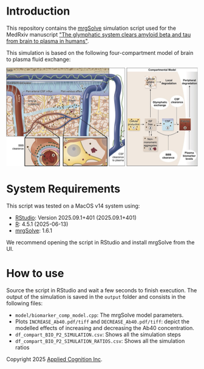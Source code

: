 # Introduction

This repository contains the [mrgSolve](https://mrgsolve.org/) simulation script used for the MedRxiv manuscript ["The
glymphatic system clears amyloid beta and tau from brain to plasma in humans"](https://doi.org/10.1101/2024.07.30.24311248).

This simulation is based on the following four-compartment model of brain to plasma fluid exchange:

![four_compartment_model](./four_compartment_model.jpg)

# System Requirements

This script was tested on a MacOS v14 system using:

- [RStudio](https://posit.co/download/rstudio-desktop/): Version 2025.09.1+401 (2025.09.1+401)
- [R](https://cran.r-project.org/): 4.5.1 (2025-06-13)
- [mrgSolve](https://mrgsolve.org/): 1.6.1

We recommend opening the script in RStudio and install mrgSolve from the UI.

# How to use

Source the script in RStudio and wait a few seconds to finish execution.
The output of the simulation is saved in the `output` folder and consists in the following files:

* `model/biomarker_comp_model.cpp`: The mrgSolve model parameters.
* Plots `INCREASE_Ab40.pdf/tiff` and `DECREASE_Ab40.pdf/tiff`: depict the modelled effects of increasing and decreasing
  the Ab40 concentration.
* `df_compart_BIO_P2_SIMULATION.csv`: Shows all the simulation steps
* `df_compart_BIO_P2_SIMULATION_RATIOS.csv`: Shows all the simulation ratios

Copyright 2025 [Applied Cognition Inc](https://appliedcognition.com/).